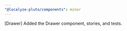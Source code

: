```yaml
---
"@localyze-pluto/components": minor
---
```


[Drawer] Added the Drawer component, stories, and tests.
